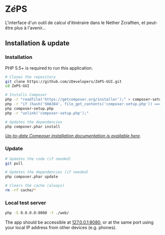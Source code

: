 # Z*é*PS

L'interface d'un outil de calcul d'itinéraire dans le Nether Zcraftien, et peut-être plus à l'avenir...


## Installation & update

### Installation

PHP 5.5+ is required to run this application.

```bash
# Clones the repository
git clone https://github.com/zDevelopers/ZePS-GUI.git
cd ZePS-GUI

# Installs Composer
php -r "readfile('https://getcomposer.org/installer');" > composer-setup.php
php -r "if (hash('SHA384', file_get_contents('composer-setup.php')) === '7228c001f88bee97506740ef0888240bd8a760b046ee16db8f4095c0d8d525f2367663f22a46b48d072c816e7fe19959') { echo 'Installer verified'; } else { echo 'Installer corrupt'; unlink('composer-setup.php'); } echo PHP_EOL;"
php composer-setup.php
php -r "unlink('composer-setup.php');"

# Updates the dependencies
php composer.phar install
```
*[Up-to-date Composer installation documentation is available here](https://getcomposer.org/download/).*

### Update

```bash
# Updates the code (if needed)
git pull

# Updates the dependencies (if needed)
php composer.phar update

# Clears the cache (always)
rm -rf cache/*
```

### Local test server

```bash
php -S 0.0.0.0:8080 -t ./web/
```
The app should be accessible at [127.0.0.1:8080](http://127.0.0.1:8080), or at the same port using your local IP address from other devices (e.g. phones).
